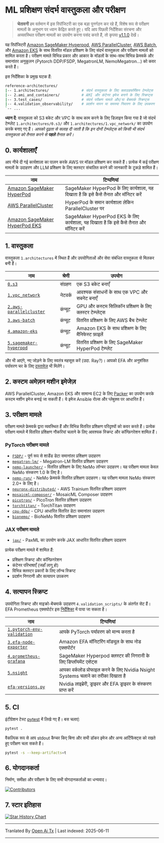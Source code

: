 # ML प्रशिक्षण संदर्भ वास्तुकला और परीक्षण <!-- omit from toc -->

> **चेतावनी**
> हम वर्तमान में इस रिपॉजिटरी का एक बड़ा पुनर्गठन कर रहे हैं, विशेष रूप से परीक्षण मामलों के अनुभाग पर ध्यान केंद्रित करते हुए। यदि आप पिछली निर्देशिका संरचना और अव्यवस्थित परीक्षण मामलों का उपयोग करना पसंद करते हैं, तो कृपया [v1.1.0](https://github.com/aws-samples/awsome-distributed-training/releases/tag/v1.1.0) देखें।


यह रिपॉजिटरी [Amazon SageMaker Hyperpod](https://docs.aws.amazon.com/sagemaker/latest/dg/sagemaker-hyperpod.html), [AWS ParallelCluster](https://docs.aws.amazon.com/parallelcluster/latest/ug/what-is-aws-parallelcluster.html), [AWS Batch](https://docs.aws.amazon.com/batch/latest/userguide/what-is-batch.html), और [Amazon EKS](https://docs.aws.amazon.com/eks/latest/userguide/getting-started-console.html) के साथ वितरित मॉडल प्रशिक्षण के लिए संदर्भ वास्तुकला और परीक्षण मामलों को शामिल करता है। परीक्षण मामले विभिन्न प्रकार और आकार के मॉडलों के साथ-साथ विभिन्न फ्रेमवर्क और समानांतर अनुकूलन (Pytorch DDP/FSDP, MegatronLM, NemoMegatron...) को कवर करते हैं।

इस निर्देशिका के प्रमुख घटक हैं:

```bash
reference-architectures/
|-- 1.architectures/               # संदर्भ वास्तुकला के लिए क्लाउडफॉर्मेशन टेम्प्लेट्स
|-- 2.ami_and_containers/          # AMI और कंटेनर इमेज बनाने के लिए स्क्रिप्ट्स
|-- 3.test_cases/                  # संदर्भ परीक्षण मामले और/या बेंचमार्क स्क्रिप्ट्स
|-- 4.validation_observability/    # प्रदर्शन मापन या समस्या निवारण के लिए उपकरण
`-- ...
```

**ध्यान दें**: वास्तुकला को S3 बकेट और VPC के साथ काम करने के लिए डिज़ाइन किया गया है जो संदर्भ टेम्प्लेट `1.architectures/0.s3/` और `1.architectures/1.vpc_network/` का उपयोग करके बनाए गए हैं। _आपको दृढ़ता से सलाह दी जाती है कि इन दोनों टेम्प्लेट्स को किसी भी संदर्भ वास्तुकला को तैनात करने से **पहले** तैनात करें।_

## 0. कार्यशालाएँ

आप नीचे दी गई कार्यशाला का पालन करके AWS पर मॉडल प्रशिक्षण कर सकते हैं। प्रत्येक में कई परीक्षण मामलों के उदाहरण और LLM प्रशिक्षण के लिए क्लस्टर संचालित करने की जानकारी के टुकड़े शामिल हैं।

| नाम                                                                           | टिप्पणियां
| ------------------------------------------------------------------------------ | ------------------------------------------------------------------- |
| [Amazon SageMaker HyperPod](https://catalog.workshops.aws/sagemaker-hyperpod/en-US)   | SageMaker HyperPod के लिए कार्यशाला, यह दिखाता है कि इसे कैसे तैनात और मॉनिटर करें |
| [AWS ParallelCluster](https://catalog.workshops.aws/ml-on-aws-parallelcluster) | HyperPod के समान कार्यशाला लेकिन ParallelCluster पर                 |
| [Amazon SageMaker HyperPod EKS](https://catalog.workshops.aws/sagemaker-hyperpod-eks)   | SageMaker HyperPod EKS के लिए कार्यशाला, यह दिखाता है कि इसे कैसे तैनात और मॉनिटर करें |

## 1. वास्तुकला

वास्तुकला `1.architectures` में स्थित हैं और उपयोगिताओं और सेवा संबंधित वास्तुकला से मिलकर बनी हैं।

| नाम                                                               | श्रेणी | उपयोग                                               |
| ------------------------------------------------------------------ | -------- | --------------------------------------------------- |
| [`0.s3`](https://raw.githubusercontent.com/aws-samples/awsome-distributed-training/main/1.architectures/0.s3)                                   | संग्रहण  | एक S3 बकेट बनाएँ                                 |
| [`1.vpc_network`](https://raw.githubusercontent.com/aws-samples/awsome-distributed-training/main/1.architectures/1.vpc_network)                 | नेटवर्क  | आवश्यक संसाधनों के साथ एक VPC और सबनेट बनाएँ        |
| [`2.aws-parallelcluster`](https://raw.githubusercontent.com/aws-samples/awsome-distributed-training/main/1.architectures/2.aws-parallelcluster) | कंप्यूट  | GPU और कस्टम सिलिकॉन प्रशिक्षण के लिए क्लस्टर टेम्प्लेट्स |
| [`3.aws-batch`](https://raw.githubusercontent.com/aws-samples/awsome-distributed-training/main/1.architectures/3.aws-batch)                     | कंप्यूट  | वितरित प्रशिक्षण के लिए AWS बैच टेम्प्लेट         |
| [`4.amazon-eks`](https://raw.githubusercontent.com/aws-samples/awsome-distributed-training/main/1.architectures/4.amazon-eks)                   | कंप्यूट  | Amazon EKS के साथ प्रशिक्षण के लिए मैनिफेस्ट फ़ाइलें             |
| [`5.sagemaker-hyperpod`](https://raw.githubusercontent.com/aws-samples/awsome-distributed-training/main/1.architectures/5.sagemaker-hyperpod)   | कंप्यूट  | वितरित प्रशिक्षण के लिए SageMaker HyperPod टेम्प्लेट|

और भी आएंगे, नए जोड़ने के लिए स्वतंत्र महसूस करें (उदा. Ray?)। आपको EFA और अनुशंसित पर्यावरण चर के लिए [दस्तावेज़](https://raw.githubusercontent.com/aws-samples/awsome-distributed-training/main/1.architectures/efa-cheatsheet.md) भी मिलेंगे।

## 2. कस्टम अमेज़न मशीन इमेजेज़

AWS ParallelCluster, Amazon EKS और सामान्य EC2 के लिए [Packer](www.packer.io) का उपयोग करके कस्टम मशीन इमेज बनाई जा सकती हैं। ये इमेज Ansible रोल्स और प्लेबुक्स पर आधारित हैं।

## 3. परीक्षण मामले

परीक्षण मामले फ्रेमवर्क द्वारा व्यवस्थित हैं और विभिन्न वितरित प्रशिक्षण परिदृश्यों को कवर करते हैं। प्रत्येक परीक्षण मामले में वितरित प्रशिक्षण नौकरियां चलाने के लिए आवश्यक स्क्रिप्ट और कॉन्फ़िगरेशन शामिल हैं।

### PyTorch परीक्षण मामले
- [`FSDP/`](https://raw.githubusercontent.com/aws-samples/awsome-distributed-training/main/3.test_cases/pytorch/FSDP) - पूर्ण रूप से शार्डेड डेटा समानांतर प्रशिक्षण उदाहरण
- [`megatron-lm/`](https://raw.githubusercontent.com/aws-samples/awsome-distributed-training/main/3.test_cases/pytorch/megatron-lm) - Megatron-LM वितरित प्रशिक्षण उदाहरण
- [`nemo-launcher/`](https://raw.githubusercontent.com/aws-samples/awsome-distributed-training/main/3.test_cases/pytorch/nemo-launcher) - वितरित प्रशिक्षण के लिए NeMo लॉन्चर उदाहरण। यह परीक्षण मामला केवल NeMo संस्करण 1.0 के लिए है।
- [`nemo-run/`](https://raw.githubusercontent.com/aws-samples/awsome-distributed-training/main/3.test_cases/pytorch/nemo-run) - NeMo फ्रेमवर्क वितरित प्रशिक्षण उदाहरण। यह परीक्षण मामला NeMo संस्करण 2.0+ के लिए है।
- [`neuronx-distributed/`](https://raw.githubusercontent.com/aws-samples/awsome-distributed-training/main/3.test_cases/pytorch/neuronx-distributed) - AWS Trainium वितरित प्रशिक्षण उदाहरण
- [`mosaicml-composer/`](https://raw.githubusercontent.com/aws-samples/awsome-distributed-training/main/3.test_cases/pytorch/mosaicml-composer) - MosaicML Composer उदाहरण
- [`picotron/`](https://raw.githubusercontent.com/aws-samples/awsome-distributed-training/main/3.test_cases/pytorch/picotron) - PicoTron वितरित प्रशिक्षण उदाहरण
- [`torchtitan/`](https://raw.githubusercontent.com/aws-samples/awsome-distributed-training/main/3.test_cases/pytorch/torchtitan) - TorchTitan उदाहरण
- [`cpu-ddp/`](https://raw.githubusercontent.com/aws-samples/awsome-distributed-training/main/3.test_cases/pytorch/cpu-ddp) - CPU आधारित वितरित डेटा समानांतर उदाहरण
- [`bionemo/`](https://raw.githubusercontent.com/aws-samples/awsome-distributed-training/main/3.test_cases/pytorch/bionemo) - BioNeMo वितरित प्रशिक्षण उदाहरण

### JAX परीक्षण मामले
- [`jax/`](https://raw.githubusercontent.com/aws-samples/awsome-distributed-training/main/3.test_cases/jax) - PaxML का उपयोग करके JAX आधारित वितरित प्रशिक्षण उदाहरण

प्रत्येक परीक्षण मामले में शामिल हैं:
- प्रशिक्षण स्क्रिप्ट और कॉन्फ़िगरेशन
- कंटेनर परिभाषाएँ (जहाँ लागू हो)
- विभिन्न क्लस्टर प्रकारों के लिए लॉन्च स्क्रिप्ट
- प्रदर्शन निगरानी और सत्यापन उपकरण

## 4. सत्यापन स्क्रिप्ट

उपयोगिता स्क्रिप्ट और माइक्रो-बेंचमार्क उदाहरण `4.validation_scripts/` के अंतर्गत सेट हैं। EFA Prometheus एक्सपोर्टर इस [निर्देशिका](https://raw.githubusercontent.com/aws-samples/awsome-distributed-training/main/4.validation_and_observability/3.efa-node-exporter) में पाया जा सकता है। 


| नाम                                                                                    | टिप्पणियां                                                        |
| --------------------------------------------------------------------------------------- | --------------------------------------------------------------- |
| [`1.pytorch-env-validation`](https://raw.githubusercontent.com/aws-samples/awsome-distributed-training/main/4.validation_and_observability/1.pytorch-env-validation) | आपके PyTorch पर्यावरण को मान्य करता है                              |
| [`3.efa-node-exporter`](https://raw.githubusercontent.com/aws-samples/awsome-distributed-training/main/4.validation_and_observability/3.efa-node-exporter)           | Amazon EFA मॉनिटरिंग मॉड्यूल के साथ नोड एक्सपोर्टर                |
| [`4.prometheus-grafana`](https://raw.githubusercontent.com/aws-samples/awsome-distributed-training/main/4.validation_and_observability/4.prometheus-grafana)         | SageMaker Hyperpod क्लस्टर की निगरानी के लिए डिप्लॉयमेंट एसेट्स        |
| [`5.nsight`](https://raw.githubusercontent.com/aws-samples/awsome-distributed-training/main/4.validation_and_observability/5.nsight)                                 | आपका वर्कलोड प्रोफाइल करने के लिए Nvidia Nsight Systems चलाने का तरीका दिखाता है |
| [`efa-versions.py`](https://raw.githubusercontent.com/aws-samples/awsome-distributed-training/main/1.architectures/efa-versions.py)                                  | Nvidia लाइब्रेरी, ड्राइवर और EFA ड्राइवर के संस्करण प्राप्त करें   |


## 5. CI

इंटीग्रेशन टेस्ट [pytest](https://docs.pytest.org) में लिखे गए हैं। बस चलाएं:

```bash
pytest .
```

वैकल्पिक रूप से आप stdout कैप्चर किए बिना और सभी डॉकर इमेज और अन्य आर्टिफैक्ट्स को रखते हुए परीक्षण चला सकते हैं।

```bash
pytest -s --keep-artifacts=t
```

## 6. योगदानकर्ता

निर्माण, समीक्षा और परीक्षण के लिए सभी योगदानकर्ताओं का धन्यवाद।

[![Contributors](https://contrib.rocks/image?repo=aws-samples/awsome-distributed-training)](https://github.com/aws-samples/awsome-distributed-training/graphs/contributors)

## 7. स्टार इतिहास

[![Star History Chart](https://api.star-history.com/svg?repos=aws-samples/awsome-distributed-training&type=Date)](https://star-history.com/#aws-samples/awsome-distributed-training&Date)

---

Tranlated By [Open Ai Tx](https://github.com/OpenAiTx/OpenAiTx) | Last indexed: 2025-06-11

---